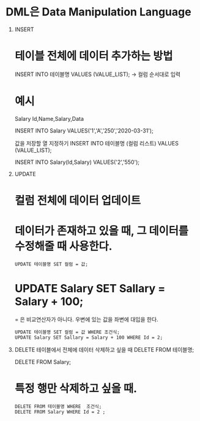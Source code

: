 # DML은 Data Manipulation Language
1. INSERT
    # 테이블 전체에 데이터 추가하는 방법
    INSERT INTO 테이블명 VALUES (VALUE_LIST);
    -> 컬럼 순서대로 입력

    # 예시
    Salary
    Id,Name,Salary,Data

    INSERT INTO Salary VALUES('1','A','250','2020-03-31');

    값을 저장할 열 지정하기
    INSERT INTO 테이블명 (컬럼 리스트) VALUES (VALUE_LIST);

    INSERT INTO Salary(Id,Salary) VALUES('2','550');

2. UPDATE
    # 컬럼 전체에 데이터 업데이트
    # 데이터가 존재하고 있을 때, 그 데이터를 수정해줄 때 사용한다.
    ```
    UPDATE 테이블명 SET 컬럼 = 값;
    ```

    # UPDATE Salary SET Sallary = Salary + 100;
    = 은 비교연산자가 아니다. 우변에 있는 값을 좌변에 대입을 한다.
    ```
    UPDATE 테이블명 SET 컬럼 = 값 WHERE 조건식;
    UPDATE Salary SET Sallary = Salary + 100 WHERE Id = 2;
    ```
1. DELETE
    테이블에서 전체에 데이터 삭제하고 싶을 때
    DELETE FROM 테이블명;

    DELETE FROM Salary;

    # 특정 행만 삭제하고 싶을 때.
    ```
    DELETE FROM 테이블명 WHERE  조건식;
    DELETE FROM Salary WHERE Id = 2 ;
    ```

